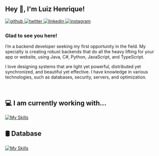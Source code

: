 ## Hey 👋, I'm Luiz Henrique!  
  

<a href="https://github.com/Luizhnrs" target="_blank">
<img src=https://img.shields.io/badge/github-%2324292e.svg?&style=for-the-badge&logo=github&logoColor=white alt=github style="margin-bottom: 5px;" />
</a>
<a href="https://twitter.com/Luizhnrsg" target="_blank">
<img src=https://img.shields.io/badge/twitter-%2300acee.svg?&style=for-the-badge&logo=twitter&logoColor=white alt=twitter style="margin-bottom: 5px;" />
</a>
<a href="https://linkedin.com/in/luizhenriquegsilva" target="_blank">
<img src=https://img.shields.io/badge/linkedin-%231E77B5.svg?&style=for-the-badge&logo=linkedin&logoColor=white alt=linkedin style="margin-bottom: 5px;" />
</a>
<a href="https://instagram.com/luizhnrsg" target="_blank">
<img src=https://img.shields.io/badge/instagram-%23000000.svg?&style=for-the-badge&logo=instagram&logoColor=white alt=instagram style="margin-bottom: 5px;" />
</a>  


### Glad to see you here!  
I’m a backend developer seeking my first opportunity in the field. My specialty is creating robust backends that do all the heavy lifting for your app or website, using Java, C#, Python, JavaScript, and TypeScript.

I love designing systems that are light yet powerful, distributed yet synchronized, and beautiful yet effective. I have knowledge in various technologies, such as databases, security, servers, and optimization.   
  

<br/>  


## 💻 I am currently working with...
[![My Skills](https://skillicons.dev/icons?i=java,spring,cs,dotnet,typescript,rabbitmq,docker,maven,linux&theme=dark)](https://skillicons.dev)
## 🛢 Database
[![My Skills](https://skillicons.dev/icons?i=mysql,mongodb,postgres&theme=dark)](https://skillicons.dev)




